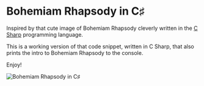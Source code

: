 # Bohemiam Rhapsody in C♯

Inspired by that cute image of Bohemiam Rhapsody cleverly written
in the [C Sharp](https://www.microsoft.com/net/Learn/Languages#csharp) programming language.

This is a working version of that code snippet, written in C Sharp, that also prints the intro to
Bohemiam Rhapsody to the console.

Enjoy!

![Bohemiam Rhapsody in C♯](https://i.imgur.com/fuDDhdL.jpg)

